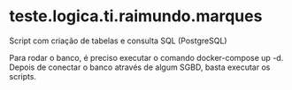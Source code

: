 # teste.logica.ti.raimundo.marques
Script com criação de tabelas e consulta SQL (PostgreSQL)

Para rodar o banco, é preciso executar o comando docker-compose up -d.
Depois de conectar o banco através de algum SGBD, basta executar os scripts.
